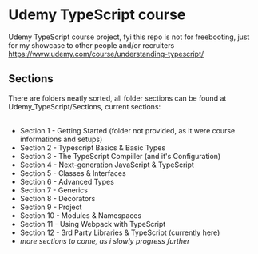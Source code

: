 # Udemy TypeScript course
Udemy TypeScript course project, fyi this repo is not for freebooting, just for my showcase to other people and/or recruiters
https://www.udemy.com/course/understanding-typescript/

<h2>Sections</h2>
There are folders neatly sorted, all folder sections can be found at Udemy_TypeScript/Sections, current sections:
<br><br>
<ul>
  <li>Section 1 - Getting Started (folder not provided, as it were course informations and setups)</li>
  <li>Section 2 - Typescript Basics & Basic Types</li>
  <li>Section 3 - The TypeScript Compiller (and it's Configuration)</li>
  <li>Section 4 - Next-generation JavaScript & TypeScript</li>
  <li>Section 5 - Classes & Interfaces</li>
  <li>Section 6 - Advanced Types</li>
  <li>Section 7 - Generics</li>
  <li>Section 8 - Decorators</li>
  <li>Section 9 - Project</li>
  <li>Section 10 - Modules & Namespaces</li>
  <li>Section 11 - Using Webpack with TypeScript</li>
  <li>Section 12 - 3rd Party Libraries & TypeScript (currently here)</li>
  <li><i>more sections to come, as i slowly progress further</i></li>
</ul>
